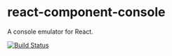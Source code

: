 # react-component-console
A console emulator for React.

[![Build Status](https://travis-ci.org/haensl/react-component-console.svg?branch=master)](https://travis-ci.org/haensl/react-component-console)
